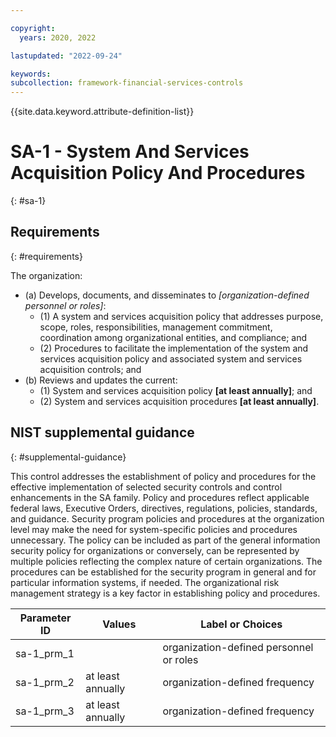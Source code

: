 ```yaml
---

copyright:
  years: 2020, 2022

lastupdated: "2022-09-24"

keywords: 
subcollection: framework-financial-services-controls
---
```


{{site.data.keyword.attribute-definition-list}}

         
# SA-1 - System And Services Acquisition Policy And Procedures
{: #sa-1}

## Requirements
{: #requirements}

The organization:

- (a) Develops, documents, and disseminates to _[organization-defined personnel or roles]_:
    - (1) A system and services acquisition policy that addresses purpose, scope, roles, responsibilities, management commitment, coordination among organizational entities, and compliance; and
    - (2) Procedures to facilitate the implementation of the system and services acquisition policy and associated system and services acquisition controls; and
- (b) Reviews and updates the current:
    - (1) System and services acquisition policy __[at least annually]__; and
    - (2) System and services acquisition procedures __[at least annually]__.

## NIST supplemental guidance
{: #supplemental-guidance}

This control addresses the establishment of policy and procedures for the effective implementation of selected security controls and control enhancements in the SA family. Policy and procedures reflect applicable federal laws, Executive Orders, directives, regulations, policies, standards, and guidance. Security program policies and procedures at the organization level may make the need for system-specific policies and procedures unnecessary. The policy can be included as part of the general information security policy for organizations or conversely, can be represented by multiple policies reflecting the complex nature of certain organizations. The procedures can be established for the security program in general and for particular information systems, if needed. The organizational risk management strategy is a key factor in establishing policy and procedures.

| Parameter ID | Values | Label or Choices |
|---|---|---|
| sa-1_prm_1 |  | organization-defined personnel or roles |
| sa-1_prm_2 | at least annually | organization-defined frequency |
| sa-1_prm_3 | at least annually | organization-defined frequency |

